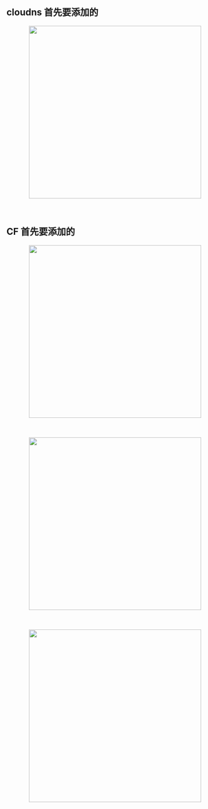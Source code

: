 ## cloudns 首先要添加的

<p align="center"><img src="https://cdn.jsdelivr.net/gh/zb9678/img@main/im7/03.09:00:28:59.png" style="width:400px;"></p><br>

## CF 首先要添加的

<p align="center"><img src="https://cdn.jsdelivr.net/gh/zb9678/img@main/im7/03.09:00:33:28.png" style="width:400px;"></p><br>

<p align="center"><img src="https://cdn.jsdelivr.net/gh/zb9678/img@main/im7/03.09:00:40:41.png" style="width:400px;"></p><br>

<p align="center"><img src="https://cdn.jsdelivr.net/gh/zb9678/img@main/im7/03.09:00:43:17.png" style="width:400px;"></p><br>